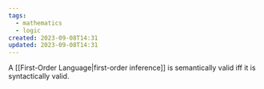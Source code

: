 ```yaml
---
tags:
  - mathematics
  - logic
created: 2023-09-08T14:31
updated: 2023-09-08T14:31
---
```

A [[First-Order Language|first-order inference]] is semantically valid iff it is syntactically valid.